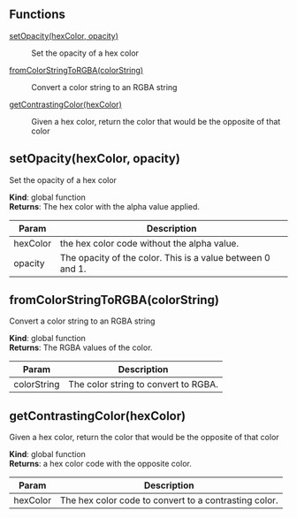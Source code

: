 ## Functions

<dl>
<dt><a href="#setOpacity">setOpacity(hexColor, opacity)</a></dt>
<dd><p>Set the opacity of a hex color</p>
</dd>
<dt><a href="#fromColorStringToRGBA">fromColorStringToRGBA(colorString)</a></dt>
<dd><p>Convert a color string to an RGBA string</p>
</dd>
<dt><a href="#getContrastingColor">getContrastingColor(hexColor)</a></dt>
<dd><p>Given a hex color, return the color that would be the opposite of that color</p>
</dd>
</dl>

<a name="setOpacity"></a>

## setOpacity(hexColor, opacity)
Set the opacity of a hex color

**Kind**: global function  
**Returns**: The hex color with the alpha value applied.  

| Param | Description |
| --- | --- |
| hexColor | the hex color code without the alpha value. |
| opacity | The opacity of the color. This is a value between 0 and 1. |

<a name="fromColorStringToRGBA"></a>

## fromColorStringToRGBA(colorString)
Convert a color string to an RGBA string

**Kind**: global function  
**Returns**: The RGBA values of the color.  

| Param | Description |
| --- | --- |
| colorString | The color string to convert to RGBA. |

<a name="getContrastingColor"></a>

## getContrastingColor(hexColor)
Given a hex color, return the color that would be the opposite of that color

**Kind**: global function  
**Returns**: a hex color code with the opposite color.  

| Param | Description |
| --- | --- |
| hexColor | The hex color code to convert to a contrasting color. |

